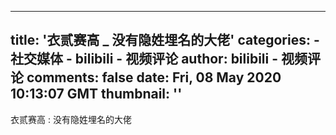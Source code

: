 
---
title: '衣贰赛高 _ 没有隐姓埋名的大佬'
categories: 
    - 社交媒体
    - bilibili - 视频评论
author: bilibili - 视频评论
comments: false
date: Fri, 08 May 2020 10:13:07 GMT
thumbnail: ''
---

<div>   
衣贰赛高 : 没有隐姓埋名的大佬  
</div>
            